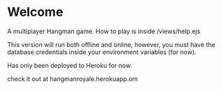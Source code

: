 # Welcome

A multiplayer Hangman game. How to play is inside
/views/help.ejs

This version will run both offline and online, however,
you must have the database credentials inside your
environment variables (for now).

Has only been deployed to Heroku for now.

check it out at hangmanroyale.herokuapp.om
